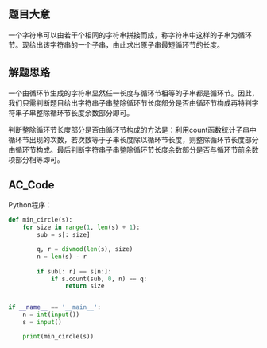 ## 题目大意

一个字符串可以由若干个相同的字符串拼接而成，称字符串中这样的子串为循环节。现给出该字符串的一个子串，由此求出原子串最短循环节的长度。

## 解题思路

一个由循环节生成的字符串显然任一长度与循环节相等的子串都是循环节。因此，我们只需判断题目给出字符串子串整除循环节长度部分是否由循环节构成再特判字符串子串整除循环节长度余数部分即可。

判断整除循环节长度部分是否由循环节构成的方法是：利用count函数统计子串中循环节出现的次数，若次数等于子串长度除以循环节长度，则整除循环节长度部分由循环节构成。最后判断字符串子串整除循环节长度余数部分是否与循环节前余数项部分相等即可。

## AC_Code

Python程序：

```python
def min_circle(s):
    for size in range(1, len(s) + 1):
        sub = s[: size]

        q, r = divmod(len(s), size)
        n = len(s) - r
        
        if sub[: r] == s[n:]:
            if s.count(sub, 0, n) == q:
                return size


if __name__ == '__main__':
    n = int(input())
    s = input()

    print(min_circle(s))
```